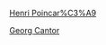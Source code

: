 [Henri Poincar%C3%A9](https://en.wikipedia.org/wiki/Henri_Poincar%C3%A9)<br>

[Georg Cantor](https://en.wikipedia.org/wiki/Georg_Cantor)<br>

[]()<br>
[]()<br>
[]()<br>
[]()<br>
